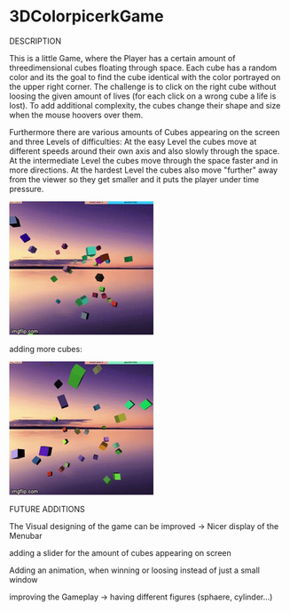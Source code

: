 # 3DColorpicerkGame

DESCRIPTION

This is a little Game, where the Player has a certain amount of threedimensional cubes floating through space. Each cube has a random color and its the goal to find the cube identical with the color portrayed on the upper right corner. The challenge is to click on the right cube without loosing the given amount of lives (for each click on a wrong cube a life is lost).
To add additional complexity, the cubes change their shape and size when the mouse hoovers over them.

Furthermore there are various amounts of Cubes appearing on the screen and three Levels of difficulties: At the easy Level the cubes move at different speeds around their own axis and also slowly through the space. At the intermediate Level the cubes move through the space faster and in more directions. At the hardest Level the cubes also move "further" away from the viewer so they get smaller and it puts the player under time pressure. 

![](gameplay.gif)


adding more cubes:



![](morecubes.gif)


FUTURE ADDITIONS

The Visual designing of the game can be improved -> Nicer display of the Menubar

adding a slider for the amount of cubes appearing on screen

Adding an animation, when winning or loosing instead of just a small window

improving the Gameplay  -> having different figures (sphaere, cylinder...)
